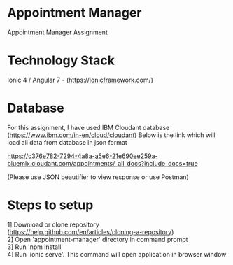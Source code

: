 # Appointment Manager
Appointment Manager Assignment

# Technology Stack
Ionic 4 / Angular 7 - (https://ionicframework.com/)

# Database
For this assignment, I have used IBM Cloudant database (https://www.ibm.com/in-en/cloud/cloudant)
Below is the link which will load all data from database in json format

https://c376e782-7294-4a8a-a5e6-21e690ee259a-bluemix.cloudant.com/appointments/_all_docs?include_docs=true

(Please use JSON beautifier to view response or use Postman)

# Steps to setup 
1] Download or clone repository (https://help.github.com/en/articles/cloning-a-repository) <br/>
2] Open 'appointment-manager' directory in command prompt <br/>
3] Run 'npm install' <br/>
4] Run 'ionic serve'. This command will open application in browser window <br/>


